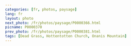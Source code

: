 ```yaml
---
categories: [fr, photos, paysage]
lang: fr
layout: photo
next_photo: /fr/photos/paysage/P0000366.html
picname: P0000370
prev_photo: /fr/photos/paysage/P0000381.html
tags: [Dead Grass, Hottentotten Church, Onanis Mountain]
---
```

